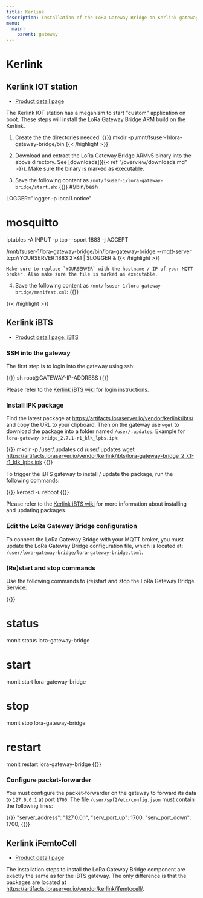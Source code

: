 ```yaml
---
title: Kerlink
description: Installation of the LoRa Gateway Bridge on Kerlink gateways.
menu:
  main:
    parent: gateway
---
```


# Kerlink

## Kerlink IOT station

* [Product detail page](https://www.kerlink.com/product/wirnet-station/)

The Kerlink IOT station has a meganism to start "custom" application on boot.
These steps will install the LoRa Gateway Bridge ARM build on the Kerlink.

1. Create the the directories needed:
{{<highlight bash>}}
mkdir -p /mnt/fsuser-1/lora-gateway-bridge/bin
{{< /highlight >}}

2. Download and extract the LoRa Gateway Bridge ARMv5 binary into the above
   directory. See [downloads]({{< ref "/overview/downloads.md" >}}).
   Make sure the binary is marked as executable.

3. Save the following content as `/mnt/fsuser-1/lora-gateway-bridge/start.sh`:
{{<highlight bash>}}
#!/bin/bash

LOGGER="logger -p local1.notice"

# mosquitto
iptables -A INPUT -p tcp --sport 1883 -j ACCEPT

/mnt/fsuser-1/lora-gateway-bridge/bin/lora-gateway-bridge --mqtt-server tcp://YOURSERVER:1883  2>&1 | $LOGGER &
{{< /highlight >}}

    Make sure to replace `YOURSERVER` with the hostname / IP of your MQTT
    broker. Also make sure the file is marked as executable.

4. Save the following content as `/mnt/fsuser-1/lora-gateway-bridge/manifest.xml`:
{{<highlight xml>}}
<?xml version="1.0"?>
<manifest>
	<app name="lora-gateway-bridge" appid="1" binary="start.sh" >
		<start param="" autostart="y"/>
		<stop kill="9"/>
	</app>
</manifest>
{{< /highlight >}}

## Kerlink iBTS

* [Product detail page: iBTS](https://www.kerlink.com/product/wirnet-ibts/)

### SSH into the gateway

The first step is to login into the gateway using ssh:

{{<highlight bash>}}
sh root@GATEWAY-IP-ADDRESS
{{</highlight>}}

Please refer to the [Kerlink iBTS wiki](http://wikikerlink.fr/wirnet-ibts/)
for login instructions.

### Install IPK package

Find the latest package at https://artifacts.loraserver.io/vendor/kerlink/ibts/
and copy the URL to your clipboard. Then on the gateway use `wget` to download
the package into a folder named `/user/.updates`. Example for `lora-gateway-bridge_2.7.1-r1_klk_lpbs.ipk`:

{{<highlight bash>}}
mkdir -p /user/.updates
cd /user/.updates
wget https://artifacts.loraserver.io/vendor/kerlink/ibts/lora-gateway-bridge_2.7.1-r1_klk_lpbs.ipk
{{</highlight>}}

To trigger the iBTS gateway to install / update the package, run the following commands:

{{<highlight bash>}}
kerosd -u
reboot
{{</highlight>}}

Please refer to the [Kerlink iBTS wiki](http://wikikerlink.fr/wirnet-ibts/)
for more information about installing and updating packages.

### Edit the LoRa Gateway Bridge configuration

To connect the LoRa Gateway Bridge with your MQTT broker, you must update
the LoRa Gateway Bridge configuration file, which is located at:
`/user/lora-gateway-bridge/lora-gateway-bridge.toml`.

### (Re)start and stop commands

Use the following commands to (re)start and stop the LoRa Gateway Bridge Service:

{{<highlight bash>}}
# status
monit status lora-gateway-bridge

# start
monit start lora-gateway-bridge

# stop
monit stop lora-gateway-bridge

# restart
monit restart lora-gateway-bridge
{{</highlight>}}

### Configure packet-forwarder

You must configure the packet-forwarder on the gateway to forward its data to
`127.0.0.1` at port `1700`. The file `/user/spf2/etc/config.json` must contain the
following lines:

{{<highlight text>}}
"server_address": "127.0.0.1",
"serv_port_up": 1700,
"serv_port_down": 1700,
{{</highlight>}}

## Kerlink iFemtoCell

* [Product detail page](https://www.kerlink.com/product/wirnet-ifemtocell/)

The installation steps to install the LoRa Gateway Bridge component are exactly
the same as for the iBTS gateway. The only difference is that the packages
are located at https://artifacts.loraserver.io/vendor/kerlink/ifemtocell/.

